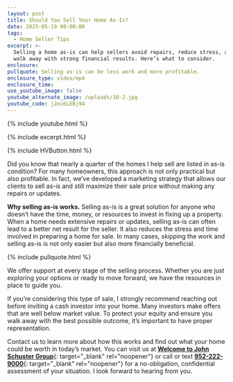 ```yaml
---
layout: post
title: Should You Sell Your Home As-Is?
date: 2025-05-19 00:00:00
tags:
  - Home Seller Tips
excerpt: >-
  Selling a home as-is can help sellers avoid repairs, reduce stress, and still
  walk away with strong financial results. Here’s what to consider.
enclosure:
pullquote: Selling as-is can be less work and more profitable.
enclosure_type: video/mp4
enclosure_time:
use_youtube_image: false
youtube_alternate_image: /uploads/10-2.jpg
youtube_code: j2ec6LEBj94
---
```

{% include youtube.html %}

{% include excerpt.html %}

{% include HVButton.html %}

Did you know that nearly a quarter of the homes I help sell are listed in as-is condition? For many homeowners, this approach is not only practical but also profitable. In fact, we’ve developed a marketing strategy that allows our clients to sell as-is and still maximize their sale price without making any repairs or updates.

**Why selling as-is works.** Selling as-is is a great solution for anyone who doesn’t have the time, money, or resources to invest in fixing up a property. When a home needs extensive repairs or updates, selling as-is can often lead to a better net result for the seller. It also reduces the stress and time involved in preparing a home for sale. In many cases, skipping the work and selling as-is is not only easier but also more financially beneficial.

{% include pullquote.html %}

We offer support at every stage of the selling process. Whether you are just exploring your options or ready to move forward, we have the resources in place to guide you.

If you’re considering this type of sale, I strongly recommend reaching out before inviting a cash investor into your home. Many investors make offers that are well below market value. To protect your equity and ensure you walk away with the best possible outcome, it’s important to have proper representation.

Contact us to learn more about how this works and find out what your home could be worth in today’s market. You can visit us at [**Welcome to John Schuster Group**](https://www.johnschustergroup.com/ "https://www.johnschustergroup.com/"){: target="_blank" rel="noopener"} or call or text [**952-222-9000**](tel:9522229000 "952-222-9000"){: target="_blank" rel="noopener"} for a no-obligation, confidential assessment of your situation. I look forward to hearing from you.